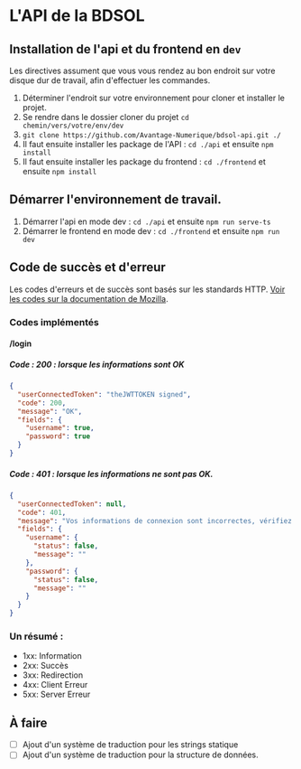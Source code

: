 # L'API de la BDSOL

## Installation de l'api et du frontend en `dev`

Les directives assument que vous vous rendez au bon endroit sur votre disque dur de travail, afin d'effectuer les commandes.

1. Déterminer l'endroit sur votre environnement pour cloner et installer le projet.
2. Se rendre dans le dossier cloner du projet `cd chemin/vers/votre/env/dev`
3. `git clone https://github.com/Avantage-Numerique/bdsol-api.git ./`
4. Il faut ensuite installer les package de l'API : `cd ./api` et ensuite `npm install`
5. Il faut ensuite installer les package du frontend : `cd ./frontend` et ensuite `npm install`

## Démarrer l'environnement de travail.

1. Démarrer l'api en mode dev : `cd ./api` et ensuite `npm run serve-ts`
1. Démarrer le frontend en mode dev : `cd ./frontend` et ensuite `npm run dev`


## Code de succès et d'erreur

Les codes d'erreurs et de succès sont basés sur les standards HTTP.
[Voir les codes sur la documentation de Mozilla](https://developer.mozilla.org/fr/docs/Web/HTTP/Status).

### Codes implémentés

#### /login

##### Code : **200** : lorsque les informations sont OK

```json
{
  "userConnectedToken": "theJWTTOKEN signed",
  "code": 200,
  "message": "OK",
  "fields": {
    "username": true,
    "password": true
  }
}
```

##### Code : **401** : lorsque les informations ne sont pas OK.

```json
{
  "userConnectedToken": null,
  "code": 401,
  "message": "Vos informations de connexion sont incorrectes, vérifiez votre utilisateur et mot de passe.",
  "fields": {
    "username": {
      "status": false,
      "message": ""
    },
    "password": {
      "status": false,
      "message": ""
    }
  }
}
```

### Un résumé :

- 1xx: Information
- 2xx: Succès
- 3xx: Redirection
- 4xx: Client Erreur
- 5xx: Server Erreur


## À faire
- [ ] Ajout d'un système de traduction pour les strings statique
- [ ] Ajout d'un système de traduction pour la structure de données.